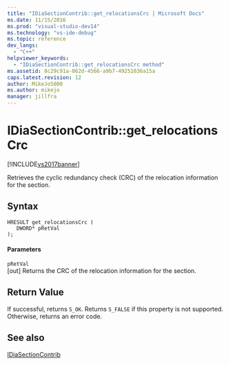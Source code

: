 ```yaml
---
title: "IDiaSectionContrib::get_relocationsCrc | Microsoft Docs"
ms.date: 11/15/2016
ms.prod: "visual-studio-dev14"
ms.technology: "vs-ide-debug"
ms.topic: reference
dev_langs: 
  - "C++"
helpviewer_keywords: 
  - "IDiaSectionContrib::get_relocationsCrc method"
ms.assetid: 8c29c91a-062d-4566-a9b7-49251036a15a
caps.latest.revision: 12
author: MikeJo5000
ms.author: mikejo
manager: jillfra
---
```

# IDiaSectionContrib::get_relocationsCrc
[!INCLUDE[vs2017banner](../../includes/vs2017banner.md)]

Retrieves the cyclic redundancy check (CRC) of the relocation information for the section.  
  
## Syntax  
  
```cpp#  
HRESULT get_relocationsCrc (   
   DWORD* pRetVal  
);  
```  
  
#### Parameters  
 `pRetVal`  
 [out] Returns the CRC of the relocation information for the section.  
  
## Return Value  
 If successful, returns `S_OK`. Returns `S_FALSE` if this property is not supported. Otherwise, returns an error code.  
  
## See also  
 [IDiaSectionContrib](../../debugger/debug-interface-access/idiasectioncontrib.md)
